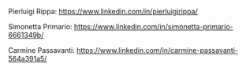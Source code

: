 Pierluigi Rippa: https://www.linkedin.com/in/pierluigirippa/

Simonetta Primario: https://www.linkedin.com/in/simonetta-primario-6661349b/

Carmine Passavanti: https://www.linkedin.com/in/carmine-passavanti-564a391a5/
